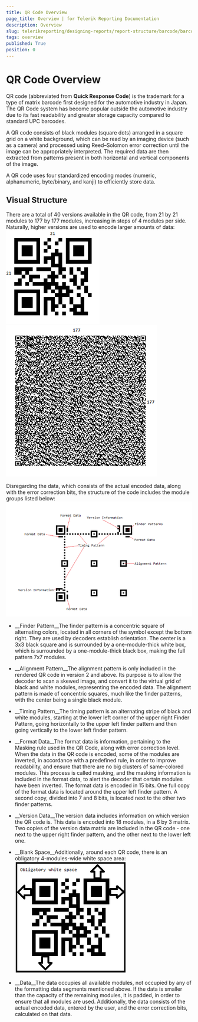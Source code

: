 ```yaml
---
title: QR Code Overview
page_title: Overview | for Telerik Reporting Documentation
description: Overview
slug: telerikreporting/designing-reports/report-structure/barcode/barcode-types/2d-barcodes/qr-code/overview
tags: overview
published: True
position: 0
---
```


# QR Code Overview



QR code (abbreviated from __Quick Response Code__) is the trademark for a type of matrix barcode
        first designed for the automotive industry in Japan. The QR Code system has become popular outside the automotive industry due to its
        fast readability and greater storage capacity compared to standard UPC barcodes.
      

A QR code consists of black modules (square dots) arranged in a square grid on a white background, which can be read by an imaging device
        (such as a camera) and processed using Reed–Solomon error correction until the image can be appropriately interpreted. The required data
        are then extracted from patterns present in both horizontal and vertical components of the image.
      

A QR code uses four standardized encoding modes (numeric, alphanumeric, byte/binary, and kanji) to efficiently store data.

## Visual Structure

There are a total of 40 versions available in the QR code, from 21 by 21 modules to 177 by 177 modules,
          increasing in steps of 4 modules per side. Naturally, higher versions are used to encode larger amounts of data:
        ![barcode-qrcode-version 1](images/Barcodes/barcode-qrcode-version1.png)![barcode-qrcode-version 40](images/Barcodes/barcode-qrcode-version40.png)

Disregarding the data, which consists of the actual encoded data, along with the error correction bits,
          the structure of the code includes the module groups listed below:
        ![barcode-qrcode-structure](images/Barcodes/barcode-qrcode-structure.png)

* __Finder Pattern__The finder pattern is a concentric square of alternating colors, located in all corners of the symbol
              except the bottom right. They are used by decoders establish orientation. The center is a 3x3 black square
              and is surrounded by a one-module-thick white box, which is surrounded by a one-module-thick black box, making
              the full pattern 7x7 modules.
            

* __Alignment Pattern__The alignment pattern is only included in the rendered QR code in version 2 and above. Its purpose is to
              allow the decoder to scan a skewed image, and convert it to the virtual grid of black and white modules, representing
              the encoded data. The alignment pattern is made of concentric squares, much like the finder patterns, with the center
              being a single black module.
            

* __Timing Pattern__The timing pattern is an alternating stripe of black and white modules, starting at the lower left corner of the
              upper right Finder Pattern, going horizontally to the upper left finder pattern and then going vertically to the lower
              left finder pattern.
            

* __Format Data__The format data is information, pertaining to the Masking rule used in the QR Code, along with error correction level.
              When the data in the QR code is encoded, some of the modules are inverted, in accordance with a predefined rule, in order
              to improve readability, and ensure that there are no big clusters of same-colored modules. This process is called masking,
              and the masking information is included in the format data, to alert the decoder that certain modules have been inverted.
            The format data is encoded in 15 bits. One full copy of the format data is located around the upper left finder pattern.
              A second copy, divided into 7 and 8 bits, is located next to the other two finder patterns.
            

* __Version Data__The version data includes information on which version the QR code is. This data is encoded into 18 modules,
              in a 6 by 3 matrix. Two copies of the version data matrix are included in the QR code - one next to the upper right
              finder pattern, and the other next to the lower left one.
            

* __Blank Space__Additionally, around each QR code, there is an obligatory 4-modules-wide white space area: ![barcode-qrcode-blankspace](images/Barcodes/barcode-qrcode-blankspace.png)

* __Data__The data occupies all available modules, not occupied by any of the formatting data segments mentioned above.
              If the data is smaller than the capacity of the remaining modules, it is padded, in order to ensure that all modules are used.
              Additionally, the data consists of the actual encoded data, entered by the user, and the error correction bits, calculated on
              that data.
            
